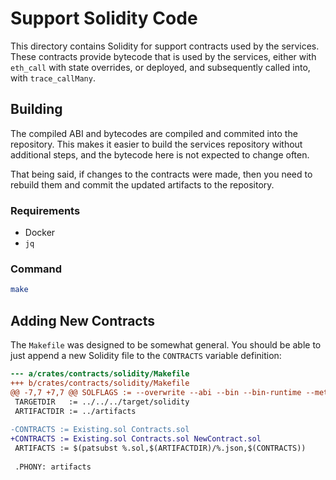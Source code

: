 # Support Solidity Code

This directory contains Solidity for support contracts used by the services.
These contracts provide bytecode that is used by the services, either with `eth_call` with state overrides, or deployed, and subsequently called into, with `trace_callMany`.

## Building

The compiled ABI and bytecodes are compiled and commited into the repository.
This makes it easier to build the services repository without additional steps, and the bytecode here is not expected to change often.

That being said, if changes to the contracts were made, then you need to rebuild them and commit the updated artifacts to the repository.

### Requirements

- Docker
- `jq`

### Command

```sh
make
```

## Adding New Contracts

The `Makefile` was designed to be somewhat general.
You should be able to just append a new Solidity file to the `CONTRACTS` variable definition:

```diff
--- a/crates/contracts/solidity/Makefile
+++ b/crates/contracts/solidity/Makefile
@@ -7,7 +7,7 @@ SOLFLAGS := --overwrite --abi --bin --bin-runtime --metadata-hash none --optimiz
 TARGETDIR   := ../../../target/solidity
 ARTIFACTDIR := ../artifacts
 
-CONTRACTS := Existing.sol Contracts.sol
+CONTRACTS := Existing.sol Contracts.sol NewContract.sol
 ARTIFACTS := $(patsubst %.sol,$(ARTIFACTDIR)/%.json,$(CONTRACTS))
 
 .PHONY: artifacts
```

